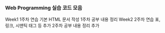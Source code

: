<h3>Web Programming 실습 코드 모음</h3>
Week1
1주차 연습
기본 HTML 문서 작성
1주차 공부 내용 정리
Week2
2주차 연습
표, 링크, 시맨틱 태그 등 추가
2주차 공부 내용 정리 추가
